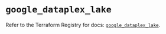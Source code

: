# `google_dataplex_lake`

Refer to the Terraform Registry for docs: [`google_dataplex_lake`](https://registry.terraform.io/providers/hashicorp/google/5.39.1/docs/resources/dataplex_lake).
